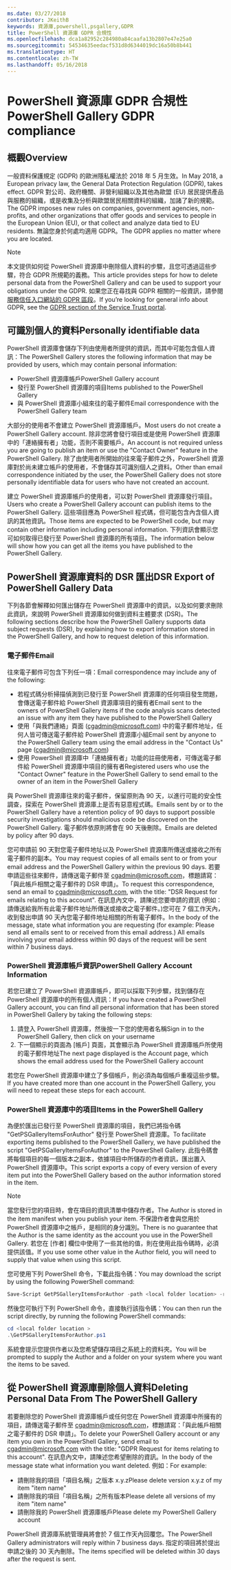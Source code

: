```yaml
---
ms.date: 03/27/2018
contributor: JKeithB
keywords: 資源庫,powershell,psgallery,GDPR
title: PowerShell 資源庫 GDPR 合規性
ms.openlocfilehash: dca1a82952c284980a84caafa13b2807e47e25a0
ms.sourcegitcommit: 54534635eedacf531d8d6344019dc16a50b8b441
ms.translationtype: HT
ms.contentlocale: zh-TW
ms.lasthandoff: 05/16/2018
---
```

# <a name="powershell-gallery-gdpr-compliance"></a><span data-ttu-id="3ca0a-103">PowerShell 資源庫 GDPR 合規性</span><span class="sxs-lookup"><span data-stu-id="3ca0a-103">PowerShell Gallery GDPR compliance</span></span>

## <a name="overview"></a><span data-ttu-id="3ca0a-104">概觀</span><span class="sxs-lookup"><span data-stu-id="3ca0a-104">Overview</span></span>

<span data-ttu-id="3ca0a-105">一般資料保護規定 (GDPR) 的歐洲隱私權法於 2018 年 5 月生效。</span><span class="sxs-lookup"><span data-stu-id="3ca0a-105">In May 2018, a European privacy law, the General Data Protection Regulation (GDPR), takes effect.</span></span>
<span data-ttu-id="3ca0a-106">GDPR 對公司、政府機關、非營利組織以及其他為歐盟 (EU) 居民提供產品與服務的組織，或是收集及分析與歐盟居民相關資料的組織，加諸了新的規範。</span><span class="sxs-lookup"><span data-stu-id="3ca0a-106">The GDPR imposes new rules on companies, government agencies, non-profits, and other organizations that offer goods and services to people in the European Union (EU), or that collect and analyze data tied to EU residents.</span></span>
<span data-ttu-id="3ca0a-107">無論您身於何處均適用 GDPR。</span><span class="sxs-lookup"><span data-stu-id="3ca0a-107">The GDPR applies no matter where you are located.</span></span>

> [!NOTE]
> <span data-ttu-id="3ca0a-108">本文提供如何從 PowerShell 資源庫中刪除個人資料的步驟，且您可透過這些步驟，符合 GDPR 所規範的義務。</span><span class="sxs-lookup"><span data-stu-id="3ca0a-108">This article provides steps for how to delete personal data from the PowerShell Gallery and can be used to support your obligations under the GDPR.</span></span> <span data-ttu-id="3ca0a-109">如果您正在尋找與 GDPR 相關的一般資訊，請參閱[服務信任入口網站的 GDPR 區段](https://servicetrust.microsoft.com/ViewPage/GDPRGetStarted)。</span><span class="sxs-lookup"><span data-stu-id="3ca0a-109">If you’re looking for general info about GDPR, see the [GDPR section of the Service Trust portal](https://servicetrust.microsoft.com/ViewPage/GDPRGetStarted).</span></span>

## <a name="personally-identifiable-data"></a><span data-ttu-id="3ca0a-110">可識別個人的資料</span><span class="sxs-lookup"><span data-stu-id="3ca0a-110">Personally identifiable data</span></span>

<span data-ttu-id="3ca0a-111">PowerShell 資源庫會儲存下列由使用者所提供的資訊，而其中可能包含個人資訊：</span><span class="sxs-lookup"><span data-stu-id="3ca0a-111">The PowerShell Gallery stores the following information that may be provided by users, which may contain personal information:</span></span>

* <span data-ttu-id="3ca0a-112">PowerShell 資源庫帳戶</span><span class="sxs-lookup"><span data-stu-id="3ca0a-112">PowerShell Gallery account</span></span>
* <span data-ttu-id="3ca0a-113">發行至 PowerShell 資源庫的項目</span><span class="sxs-lookup"><span data-stu-id="3ca0a-113">Items published to the PowerShell Gallery</span></span>
* <span data-ttu-id="3ca0a-114">與 PowerShell 資源庫小組來往的電子郵件</span><span class="sxs-lookup"><span data-stu-id="3ca0a-114">Email correspondence with the PowerShell Gallery team</span></span>

<span data-ttu-id="3ca0a-115">大部分的使用者不會建立 PowerShell 資源庫帳戶。</span><span class="sxs-lookup"><span data-stu-id="3ca0a-115">Most users do not create a PowerShell Gallery account.</span></span>
<span data-ttu-id="3ca0a-116">除非您將會發行項目或是使用 PowerShell 資源庫中的「連絡擁有者」功能，否則不需要帳戶。</span><span class="sxs-lookup"><span data-stu-id="3ca0a-116">An account is not required unless you are going to publish an item or use the "Contact Owner" feature in the PowerShell Gallery.</span></span>
<span data-ttu-id="3ca0a-117">除了由使用者所開始的往來電子郵件之外，PowerShell 資源庫對於尚未建立帳戶的使用者，不會儲存其可識別個人之資料。</span><span class="sxs-lookup"><span data-stu-id="3ca0a-117">Other than email correspondence initiated by the user, the PowerShell Gallery does not store personally identifiable data for users who have not created an account.</span></span>

<span data-ttu-id="3ca0a-118">建立 PowerShell 資源庫帳戶的使用者，可以對 PowerShell 資源庫發行項目。</span><span class="sxs-lookup"><span data-stu-id="3ca0a-118">Users who create a PowerShell Gallery account can publish items to the PowerShell Gallery.</span></span>
<span data-ttu-id="3ca0a-119">這些項目應為 PowerShell 程式碼，但可能包含內含個人資訊的其他資訊。</span><span class="sxs-lookup"><span data-stu-id="3ca0a-119">Those items are expected to be PowerShell code, but may contain other information including personal information.</span></span>
<span data-ttu-id="3ca0a-120">下列資訊會顯示您可如何取得已發行至 PowerShell 資源庫的所有項目。</span><span class="sxs-lookup"><span data-stu-id="3ca0a-120">The information below will show how you can get all the items you have published to the PowerShell Gallery.</span></span>

## <a name="dsr-export-of-powershell-gallery-data"></a><span data-ttu-id="3ca0a-121">PowerShell 資源庫資料的 DSR 匯出</span><span class="sxs-lookup"><span data-stu-id="3ca0a-121">DSR Export of PowerShell Gallery Data</span></span>

<span data-ttu-id="3ca0a-122">下列各節會解釋如何匯出儲存在 PowerShell 資源庫中的資訊，以及如何要求刪除此資訊，來說明 PowerShell 資源庫如何做到資料主體要求 (DSR)。</span><span class="sxs-lookup"><span data-stu-id="3ca0a-122">The following sections describe how the PowerShell Gallery supports data subject requests (DSR), by explaining how to export information stored in the PowerShell Gallery, and how to request deletion of this information.</span></span>

### <a name="email"></a><span data-ttu-id="3ca0a-123">電子郵件</span><span class="sxs-lookup"><span data-stu-id="3ca0a-123">Email</span></span>

<span data-ttu-id="3ca0a-124">往來電子郵件可包含下列任一項：</span><span class="sxs-lookup"><span data-stu-id="3ca0a-124">Email correspondence may include any of the following:</span></span>

* <span data-ttu-id="3ca0a-125">若程式碼分析掃描偵測到已發行至 PowerShell 資源庫的任何項目發生問題，會傳送電子郵件給 PowerShell 資源庫項目的擁有者</span><span class="sxs-lookup"><span data-stu-id="3ca0a-125">Email sent to the owners of PowerShell Gallery items if the code analysis scans detected an issue with any item they have published to the PowerShell Gallery</span></span>
* <span data-ttu-id="3ca0a-126">使用「與我們連絡」頁面 (cgadmin@microsoft.com) 中的電子郵件地址，任何人皆可傳送電子郵件給 PowerShell 資源庫小組</span><span class="sxs-lookup"><span data-stu-id="3ca0a-126">Email sent by anyone to the PowerShell Gallery team using the email address in the "Contact Us" page (cgadmin@microsoft.com)</span></span>
* <span data-ttu-id="3ca0a-127">使用 PowerShell 資源庫中「連絡擁有者」功能的註冊使用者，可傳送電子郵件給 PowerShell 資源庫中項目的擁有者</span><span class="sxs-lookup"><span data-stu-id="3ca0a-127">Registered users who use the "Contact Owner" feature in the PowerShell Gallery to send email to the owner of an item in the PowerShell Gallery</span></span>

<span data-ttu-id="3ca0a-128">與 PowerShell 資源庫往來的電子郵件，保留原則為 90 天，以進行可能的安全性調查，探索在 PowerShell 資源庫上是否有惡意程式碼。</span><span class="sxs-lookup"><span data-stu-id="3ca0a-128">Emails sent by or to the PowerShell Gallery have a retention policy of 90 days to support possible security investigations should malicious code be discovered on the PowerShell Gallery.</span></span>
<span data-ttu-id="3ca0a-129">電子郵件依原則將會在 90 天後刪除。</span><span class="sxs-lookup"><span data-stu-id="3ca0a-129">Emails are deleted by policy after 90 days.</span></span>

<span data-ttu-id="3ca0a-130">您可申請前 90 天對您電子郵件地址以及 PowerShell 資源庫所傳送或接收之所有電子郵件的副本。</span><span class="sxs-lookup"><span data-stu-id="3ca0a-130">You may request copies of all emails sent to or from your email address and the PowerShell Gallery within the previous 90 days.</span></span>
<span data-ttu-id="3ca0a-131">若要申請這些往來郵件，請傳送電子郵件至 cgadmin@microsoft.com，標題請寫：「與此帳戶相關之電子郵件的 DSR 申請」。</span><span class="sxs-lookup"><span data-stu-id="3ca0a-131">To request this correspondence, send an email to cgadmin@microsoft.com, with the title: "DSR Request for emails relating to this account".</span></span>
<span data-ttu-id="3ca0a-132">在訊息內文中，請陳述您要申請的資訊 (例如：請傳送給我所有此電子郵件地址所傳送或接收之電子郵件。)您可在 7 個工作天內，收到發出申請 90 天內您電子郵件地址相關的所有電子郵件。</span><span class="sxs-lookup"><span data-stu-id="3ca0a-132">In the body of the message, state what information you are requesting (for example: Please send all emails sent to or received from this email address.) All emails involving your email address within 90 days of the request will be sent within 7 business days.</span></span>

### <a name="powershell-gallery-account-information"></a><span data-ttu-id="3ca0a-133">PowerShell 資源庫帳戶資訊</span><span class="sxs-lookup"><span data-stu-id="3ca0a-133">PowerShell Gallery Account Information</span></span>

<span data-ttu-id="3ca0a-134">若您已建立了 PowerShell 資源庫帳戶，即可以採取下列步驟，找到儲存在 PowerShell 資源庫中的所有個人資訊：</span><span class="sxs-lookup"><span data-stu-id="3ca0a-134">If you have created a PowerShell Gallery account, you can find all personal information that has been stored in PowerShell Gallery by taking the following steps:</span></span>

1. <span data-ttu-id="3ca0a-135">請登入 PowerShell 資源庫，然後按一下您的使用者名稱</span><span class="sxs-lookup"><span data-stu-id="3ca0a-135">Sign in to the PowerShell Gallery, then click on your username</span></span>
2. <span data-ttu-id="3ca0a-136">下一個顯示的頁面為 [帳戶] 頁面，其會顯示為 PowerShell 資源庫帳戶所使用的電子郵件地址</span><span class="sxs-lookup"><span data-stu-id="3ca0a-136">The next page displayed is the Account page, which shows the email address used for the PowerShell Gallery account</span></span>

<span data-ttu-id="3ca0a-137">若您在 PowerShell 資源庫中建立了多個帳戶，則必須為每個帳戶重複這些步驟。</span><span class="sxs-lookup"><span data-stu-id="3ca0a-137">If you have created more than one account in the PowerShell Gallery, you will need to repeat these steps for each account.</span></span>

### <a name="items-in-the-powershell-gallery"></a><span data-ttu-id="3ca0a-138">PowerShell 資源庫中的項目</span><span class="sxs-lookup"><span data-stu-id="3ca0a-138">Items in the PowerShell Gallery</span></span>

<span data-ttu-id="3ca0a-139">為便於匯出已發行至 PowerShell 資源庫的項目，我們已將指令碼 "GetPSGalleryItemsForAuthor" 發行至 PowerShell 資源庫。</span><span class="sxs-lookup"><span data-stu-id="3ca0a-139">To facilitate exporting items published to the PowerShell Gallery, we have published the script "GetPSGalleryItemsForAuthor" to the PowerShell Gallery.</span></span>
<span data-ttu-id="3ca0a-140">此指令碼會將每個項目的每一個版本之副本，依據項目中所儲存的作者資訊，匯出置入 PowerShell 資源庫中。</span><span class="sxs-lookup"><span data-stu-id="3ca0a-140">This script exports a copy of every version of every item put into the PowerShell Gallery based on the author information stored in the item.</span></span>

> [!NOTE]
> <span data-ttu-id="3ca0a-141">當您發行您的項目時，會在項目的資訊清單中儲存作者。</span><span class="sxs-lookup"><span data-stu-id="3ca0a-141">The Author is stored in the item manifest when you publish your item.</span></span>
> <span data-ttu-id="3ca0a-142">不保證作者會與您用於 PowerShell 資源庫中之帳戶，是相同的身分識別。</span><span class="sxs-lookup"><span data-stu-id="3ca0a-142">There is no guarantee that the Author is the same identity as the account you use in the PowerShell Gallery.</span></span>
> <span data-ttu-id="3ca0a-143">若您在 [作者] 欄位中使用了一些其他的值，則在使用此指令碼時，必須提供該值。</span><span class="sxs-lookup"><span data-stu-id="3ca0a-143">If you use some other value in the Author field, you will need to supply that value when using this script.</span></span>

<span data-ttu-id="3ca0a-144">您可使用下列 PowerShell 命令，下載此指令碼：</span><span class="sxs-lookup"><span data-stu-id="3ca0a-144">You may download the script by using the following PowerShell command:</span></span>

```powershell
Save-Script GetPSGalleryItemsForAuthor -path <local folder location> -repository psgallery
```

<span data-ttu-id="3ca0a-145">然後您可執行下列 PowerShell 命令，直接執行該指令碼：</span><span class="sxs-lookup"><span data-stu-id="3ca0a-145">You can then run the script directly, by running the following PowerShell commands:</span></span>

```powershell
cd <local folder location >
.\GetPSGalleryItemsForAuthor.ps1
```

<span data-ttu-id="3ca0a-146">系統會提示您提供作者以及您希望儲存項目之系統上的資料夾。</span><span class="sxs-lookup"><span data-stu-id="3ca0a-146">You will be prompted to supply the Author and a folder on your system where you want the items to be saved.</span></span>

## <a name="deleting-personal-data-from-the-powershell-gallery"></a><span data-ttu-id="3ca0a-147">從 PowerShell 資源庫刪除個人資料</span><span class="sxs-lookup"><span data-stu-id="3ca0a-147">Deleting Personal Data From The PowerShell Gallery</span></span>

<span data-ttu-id="3ca0a-148">若要刪除您的 PowerShell 資源庫帳戶或任何您在 PowerShell 資源庫中所擁有的項目，請傳送電子郵件至 cgadmin@microsoft.com，標題請寫：「與此帳戶相關之電子郵件的 DSR 申請」。</span><span class="sxs-lookup"><span data-stu-id="3ca0a-148">To delete your PowerShell Gallery account or any item you own in the PowerShell Gallery, send email to cgadmin@microsoft.com with the title: "GDPR Request for items relating to this account".</span></span>
<span data-ttu-id="3ca0a-149">在訊息內文中，請陳述您希望刪除的資訊。</span><span class="sxs-lookup"><span data-stu-id="3ca0a-149">In the body of the message state what information you want deleted.</span></span> <span data-ttu-id="3ca0a-150">例如：</span><span class="sxs-lookup"><span data-stu-id="3ca0a-150">For example:</span></span>

* <span data-ttu-id="3ca0a-151">請刪除我的項目「項目名稱」之版本 x.y.z</span><span class="sxs-lookup"><span data-stu-id="3ca0a-151">Please delete version x.y.z of my item "item name"</span></span>
* <span data-ttu-id="3ca0a-152">請刪除我的項目「項目名稱」之所有版本</span><span class="sxs-lookup"><span data-stu-id="3ca0a-152">Please delete all versions of my item "item name"</span></span>
* <span data-ttu-id="3ca0a-153">請刪除我的 PowerShell 資源庫帳戶</span><span class="sxs-lookup"><span data-stu-id="3ca0a-153">Please delete my PowerShell Gallery account</span></span>

<span data-ttu-id="3ca0a-154">PowerShell 資源庫系統管理員將會於 7 個工作天內回覆您。</span><span class="sxs-lookup"><span data-stu-id="3ca0a-154">The PowerShell Gallery administrators will reply within 7 business days.</span></span>
<span data-ttu-id="3ca0a-155">指定的項目將於提出申請之後的 30 天內刪除。</span><span class="sxs-lookup"><span data-stu-id="3ca0a-155">The items specified will be deleted within 30 days after the request is sent.</span></span>
